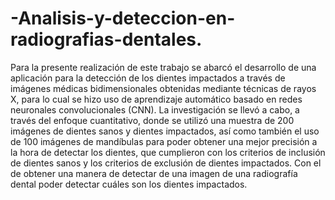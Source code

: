 # -Analisis-y-deteccion-en-radiografias-dentales.

Para la presente realización de este trabajo se abarcó el desarrollo de una aplicación para la detección de los dientes impactados a través de imágenes médicas bidimensionales obtenidas mediante técnicas de rayos X, para lo cual se hizo uso de aprendizaje automático basado en redes neuronales convolucionales (CNN). La investigación se llevó a cabo, a través del enfoque cuantitativo, donde se utilizó una muestra de 200 imágenes de dientes sanos y dientes impactados, así como también el uso de 100 imágenes de mandíbulas para poder obtener una mejor precisión a la hora de detectar los dientes, que cumplieron con los criterios de inclusión de dientes sanos y los criterios de exclusión de dientes impactados. Con el de obtener una manera de detectar de una imagen de una radiografía dental poder detectar cuáles son los dientes impactados.           
